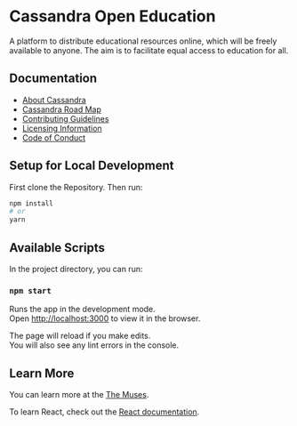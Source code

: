 # Cassandra Open Education

A platform to distribute educational resources online, which will be freely available to anyone. The aim is to facilitate equal access to education for all.

## Documentation

* [About Cassandra](https://the-muses.gitbook.io/cassandra/untitled/cassandra-open-education)
* [Cassandra Road Map](https://the-muses.gitbook.io/cassandra/untitled/cassandra-road-map)
* [Contributing Guidelines](https://the-muses.gitbook.io/cassandra/untitled/contribution-guidlines)
* [Licensing Information](https://the-muses.gitbook.io/cassandra/untitled/licensing-information)
* [Code of Conduct](https://)

## Setup for Local Development

First clone the Repository. Then run:

```bash
npm install 
# or
yarn
```

## Available Scripts

In the project directory, you can run:

### `npm start`

Runs the app in the development mode.  
 Open [http://localhost:3000](http://localhost:3000) to view it in the browser.

The page will reload if you make edits.  
 You will also see any lint errors in the console.

## Learn More

You can learn more at the [The Muses](https://the-muses.org).

To learn React, check out the [React documentation](https://reactjs.org/).

